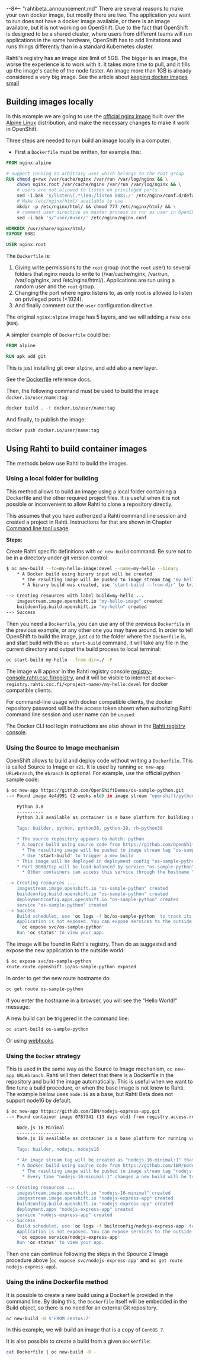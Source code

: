 --8<-- "rahtibeta_announcement.md"
There are several reasons to make your own docker image, but mostly there are two. The application you want to run does not have a docker image available, or there is an image available, but it is not working on OpenShift. Due to the fact that OpenShift is designed to be a shared cluster, where users from different teams will run applications in the same hardware, OpenShift has to add limitations and runs things differently than in a standard Kubernetes cluster.

Rahti's registry has an image size limit of 5GB. The bigger is an image, the worse the experience is to work with it. It takes more time to pull, and it fills up the image's cache of the node faster. An image more than 1GB is already considered a very big image. See the article about [keeping docker images small](./keeping_docker_images_small.md)

## Building images locally

In this example we are going to use the [official nginx image](https://hub.docker.com/_/nginx) built over the [Alpine Linux](https://www.alpinelinux.org/) distribution, and make the necessary changes to make it work in OpenShift.

Three steps are needed to run build an image locally in a computer.

* First a `Dockerfile` must be written, for example this:

```Dockerfile
FROM nginx:alpine

# support running as arbitrary user which belongs to the root group
RUN chmod g+rwx /var/cache/nginx /var/run /var/log/nginx && \
    chown nginx.root /var/cache/nginx /var/run /var/log/nginx && \
    # users are not allowed to listen on privileged ports
    sed -i.bak 's/listen\(.*\)80;/listen 8081;/' /etc/nginx/conf.d/default.conf && \
    # Make /etc/nginx/html/ available to use
    mkdir -p /etc/nginx/html/ && chmod 777 /etc/nginx/html/ && \
    # comment user directive as master process is run as user in OpenShift anyhow
    sed -i.bak 's/^user/#user/' /etc/nginx/nginx.conf

WORKDIR /usr/share/nginx/html/
EXPOSE 8081

USER nginx:root
```

The `Dockerfile` is:

 1. Giving write permissions to the `root` group (not the `root` user) to several folders that nginx needs to write to (/var/cache/nginx, /var/run, /var/log/nginx, and /etc/nginx/html/). Applications are run using a random user and the `root` group.
 2. Changing the port where nginx listens to, as only root is allowed to listen on privileged ports (<1024).
 3. And finally comment out the `user` configuration directive.

 The original `nginx:alpine` image has 5 layers, and we will adding a new one (`RUN`).

A simpler example of `Dockerfile` could be:

```Dockerfile
FROM alpine

RUN apk add git
```

This is just installing git over `alpine`, and add also a new layer.

See the [Dockerfile](https://docs.docker.com/engine/reference/builder/) reference docs.

Then, the following command must be used to build the image `docker.io/user/name:tag`:

```bash
docker build . -t docker.io/user/name:tag
```

And finally, to publish the image:

```bash
docker push docker.io/user/name:tag
```

## Using Rahti to build container images

The methods below use Rahti to build the images.

### Using a local folder for building

This method allows to build an image using a local folder containing a Dockerfile and the other required project files. It is useful when it is not possible or inconvenient to allow Rahti to clone a repository directly.

This assumes that you have authorized a Rahti command line session and created
a project in Rahti. Instructions for that are shown in Chapter [Command line
tool usage](../usage/cli.md#cli-cheat-sheet).

**Steps:**

Create Rahti specific definitions with `oc new-build` command. Be sure
not to be in a directory under git version control:

```bash
$ oc new-build --to=my-hello-image:devel --name=my-hello --binary
    * A Docker build using binary input will be created
      * The resulting image will be pushed to image stream tag "my-hello-image:devel"
      * A binary build was created, use 'start-build --from-dir' to trigger a new build

--> Creating resources with label build=my-hello ...
    imagestream.image.openshift.io "my-hello-image" created
    buildconfig.build.openshift.io "my-hello" created
--> Success
```

Then you need a `Dockerfile`, you can use any of the previous `Dockerfile` in the previous example, or any other one you may have around. In order to tell OpenShift to build the image, just `cd` to the folder where the `Dockerfile` is, and start build with the `oc start-build` command, it will take any file in the current directory and output the build process to local terminal:

```bash
oc start-build my-hello --from-dir=./ -F
```

The image will appear in the Rahti registry console
[registry-console.rahti.csc.fi/registry](https://registry-console.rahti.csc.fi),
and it will be visible to internet at
`docker-registry.rahti.csc.fi/<project-name>/my-hello:devel` for docker
compatible clients.

For command-line usage with docker compatible clients, the docker repository password will be the access token shown when authorizing Rahti command line session and user name can be `unused`.

The Docker CLI tool login instructions are also shown in the [Rahti registry
console](https://registry-console.rahti.csc.fi).

### Using the Source to Image mechanism

OpenShift allows to build and deploy code without writing a `Dockerfile`. This is called Source to Image or `s2i`. It is used by running `oc new-app URL#branch`, the `#branch` is optional. For example, use the official python sample code:

```bash
$ oc new-app https://github.com/OpenShiftDemos/os-sample-python.git
--> Found image 4e4d991 (2 weeks old) in image stream "openshift/python" under tag "3.8" for "python"

    Python 3.8 
    ---------- 
    Python 3.8 available as container is a base platform for building and running various Python 3.8 applications and frameworks. Python is an easy to learn, powerful programming language. It has efficient high-level data structures and a simple but effective approach to object-oriented programming. Python's elegant syntax and dynamic typing, together with its interpreted nature, make it an ideal language for scripting and rapid application development in many areas on most platforms.

    Tags: builder, python, python38, python-38, rh-python38

    * The source repository appears to match: python
    * A source build using source code from https://github.com/OpenShiftDemos/os-sample-python.git will be created
      * The resulting image will be pushed to image stream tag "os-sample-python:latest"
      * Use 'start-build' to trigger a new build
    * This image will be deployed in deployment config "os-sample-python"
    * Port 8080/tcp will be load balanced by service "os-sample-python"
      * Other containers can access this service through the hostname "os-sample-python"

--> Creating resources ...
    imagestream.image.openshift.io "os-sample-python" created
    buildconfig.build.openshift.io "os-sample-python" created
    deploymentconfig.apps.openshift.io "os-sample-python" created
    service "os-sample-python" created
--> Success
    Build scheduled, use 'oc logs -f bc/os-sample-python' to track its progress.
    Application is not exposed. You can expose services to the outside world by executing one or more of the commands below:
     'oc expose svc/os-sample-python' 
    Run 'oc status' to view your app.
```

The image will be found in Rahti's registry. Then do as suggested and expose the new application to the outside world:

```bash
$ oc expose svc/os-sample-python
route.route.openshift.io/os-sample-python exposed
```

In order to get the new route hostname do:

```bash
oc get route os-sample-python
```

If you enter the hostname in a browser, you will see the "Hello World!" message.

A new build can be triggered in the command line:

```bash
oc start-build os-sample-python
```

Or using [webhooks](../../tutorials/webhooks.md)

### Using the `Docker` strategy

This is used in the same way as the Source to Image mechanism, `oc new-app URL#branch`. Rahti will then detect that there is a Dockerfile in the repository and build the image automatically. This is useful when we want to fine tune a build procedure, or when the base image is not know to Rahti. The example bellow uses `node:16` as a base, but Rahti Beta does not support node16 by default.

```sh
$ oc new-app https://github.com/IBM/nodejs-express-app.git
--> Found container image 0787341 (13 days old) from registry.access.redhat.com for "registry.access.redhat.com/ubi8/nodejs-16-minimal:1"

    Node.js 16 Minimal 
    ------------------ 
    Node.js 16 available as container is a base platform for running various Node.js 16 applications and frameworks. Node.js is a platform built on Chrome's JavaScript runtime for easily building fast, scalable network applications. Node.js uses an event-driven, non-blocking I/O model that makes it lightweight and efficient, perfect for data-intensive real-time applications that run across distributed devices.

    Tags: builder, nodejs, nodejs16

    * An image stream tag will be created as "nodejs-16-minimal:1" that will track the source image
    * A Docker build using source code from https://github.com/IBM/nodejs-express-app.git will be created
      * The resulting image will be pushed to image stream tag "nodejs-express-app:latest"
      * Every time "nodejs-16-minimal:1" changes a new build will be triggered

--> Creating resources ...
    imagestream.image.openshift.io "nodejs-16-minimal" created
    imagestream.image.openshift.io "nodejs-express-app" created
    buildconfig.build.openshift.io "nodejs-express-app" created
    deployment.apps "nodejs-express-app" created
    service "nodejs-express-app" created
--> Success
    Build scheduled, use 'oc logs -f buildconfig/nodejs-express-app' to track its progress.
    Application is not exposed. You can expose services to the outside world by executing one or more of the commands below:
     'oc expose service/nodejs-express-app' 
    Run 'oc status' to view your app.
```

Then one can continue following the steps in the Spource 2 Image procedure above (`oc expose svc/nodejs-express-app'` and `oc get route nodejs-express-app`).

### Using the inline Dockerfile method

It is possible to create a new build using a Dockerfile provided in the command line. By doing this, the `Dockerfile` itself will be embedded in the Build object, so there is no need for an external Git repository.

```bash
oc new-build -D $'FROM centos:7'
```

In this example, we will build an image that is a copy of `CentOS 7`.

It is also possible to create a build from a given `Dockerfile`:

```bash
cat Dockerfile | oc new-build -D -
```

